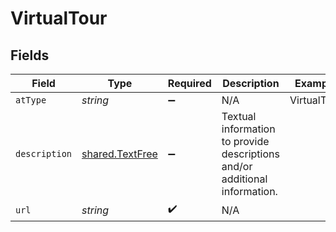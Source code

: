 # VirtualTour


## Fields

| Field                                                                       | Type                                                                        | Required                                                                    | Description                                                                 | Example                                                                     |
| --------------------------------------------------------------------------- | --------------------------------------------------------------------------- | --------------------------------------------------------------------------- | --------------------------------------------------------------------------- | --------------------------------------------------------------------------- |
| `atType`                                                                    | *string*                                                                    | :heavy_minus_sign:                                                          | N/A                                                                         | VirtualTour                                                                 |
| `description`                                                               | [shared.TextFree](../../../sdk/models/shared/textfree.md)                   | :heavy_minus_sign:                                                          | Textual information to provide descriptions and\/or additional information. |                                                                             |
| `url`                                                                       | *string*                                                                    | :heavy_check_mark:                                                          | N/A                                                                         |                                                                             |